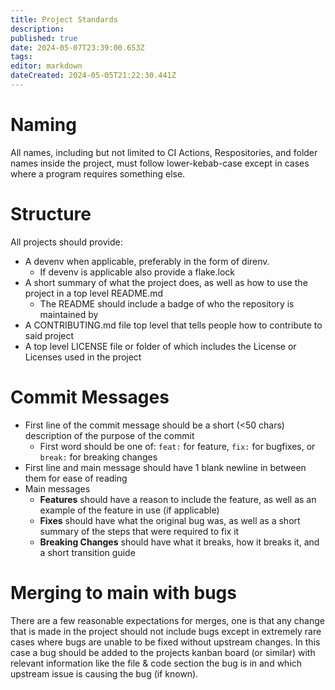 ```yaml
---
title: Project Standards
description: 
published: true
date: 2024-05-07T23:39:00.653Z
tags: 
editor: markdown
dateCreated: 2024-05-05T21:22:30.441Z
---
```


# Naming
All names, including but not limited to CI Actions, Respositories, and folder names inside the project, must follow lower-kebab-case except in cases where a program requires something else.

# Structure
All projects should provide:
- A devenv when applicable, preferably in the form of direnv.
	- If devenv is applicable also provide a flake.lock
- A short summary of what the project does, as well as how to use the project in a top level README.​md
	- The README should include a badge of who the repository is maintained by
- A CONTRIBUTING.​md file top level that tells people how to contribute to said project
- A top level LICENSE file or folder of which includes the License or Licenses used in the project

# Commit Messages
- First line of the commit message should be a short (<50 chars) description of the purpose of the commit
	- First word should be one of: `feat:` for feature, `fix:` for bugfixes, or `break:` for breaking changes
- First line and main message should have 1 blank newline in between them for ease of reading
- Main messages
	- **Features** should have a reason to include the feature, as well as an example of the feature in use (if applicable)
  - **Fixes** should have what the original bug was, as well as a short summary of the steps that were required to fix it
  - **Breaking Changes** should have what it breaks, how it breaks it, and a short transition guide

# Merging to main with bugs
There are a few reasonable expectations for merges, one is that any change that is made in the project should not include bugs except in extremely rare cases where bugs are unable to be fixed without upstream changes. In this case a bug should be added to the projects kanban board (or similar) with relevant information like the file & code section the bug is in and which upstream issue is causing the bug (if known).